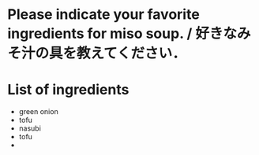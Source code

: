 # Please indicate your favorite ingredients for miso soup. / 好きなみそ汁の具を教えてください．

# List of ingredients
- green onion
- tofu
- nasubi
- tofu
- 
